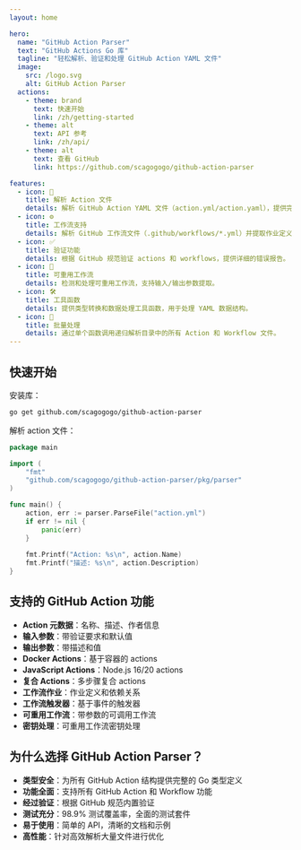 ```yaml
---
layout: home

hero:
  name: "GitHub Action Parser"
  text: "GitHub Actions Go 库"
  tagline: "轻松解析、验证和处理 GitHub Action YAML 文件"
  image:
    src: /logo.svg
    alt: GitHub Action Parser
  actions:
    - theme: brand
      text: 快速开始
      link: /zh/getting-started
    - theme: alt
      text: API 参考
      link: /zh/api/
    - theme: alt
      text: 查看 GitHub
      link: https://github.com/scagogogo/github-action-parser

features:
  - icon: 📄
    title: 解析 Action 文件
    details: 解析 GitHub Action YAML 文件（action.yml/action.yaml），提供完整的类型安全和验证。
  - icon: ⚙️
    title: 工作流支持
    details: 解析 GitHub 工作流文件（.github/workflows/*.yml）并提取作业定义、步骤和触发器。
  - icon: ✅
    title: 验证功能
    details: 根据 GitHub 规范验证 actions 和 workflows，提供详细的错误报告。
  - icon: 🔄
    title: 可重用工作流
    details: 检测和处理可重用工作流，支持输入/输出参数提取。
  - icon: 🛠️
    title: 工具函数
    details: 提供类型转换和数据处理工具函数，用于处理 YAML 数据结构。
  - icon: 📁
    title: 批量处理
    details: 通过单个函数调用递归解析目录中的所有 Action 和 Workflow 文件。
---
```


## 快速开始

安装库：

```bash
go get github.com/scagogogo/github-action-parser
```

解析 action 文件：

```go
package main

import (
    "fmt"
    "github.com/scagogogo/github-action-parser/pkg/parser"
)

func main() {
    action, err := parser.ParseFile("action.yml")
    if err != nil {
        panic(err)
    }
    
    fmt.Printf("Action: %s\n", action.Name)
    fmt.Printf("描述: %s\n", action.Description)
}
```

## 支持的 GitHub Action 功能

- **Action 元数据**：名称、描述、作者信息
- **输入参数**：带验证要求和默认值
- **输出参数**：带描述和值
- **Docker Actions**：基于容器的 actions
- **JavaScript Actions**：Node.js 16/20 actions
- **复合 Actions**：多步骤复合 actions
- **工作流作业**：作业定义和依赖关系
- **工作流触发器**：基于事件的触发器
- **可重用工作流**：带参数的可调用工作流
- **密钥处理**：可重用工作流密钥处理

## 为什么选择 GitHub Action Parser？

- **类型安全**：为所有 GitHub Action 结构提供完整的 Go 类型定义
- **功能全面**：支持所有 GitHub Action 和 Workflow 功能
- **经过验证**：根据 GitHub 规范内置验证
- **测试充分**：98.9% 测试覆盖率，全面的测试套件
- **易于使用**：简单的 API，清晰的文档和示例
- **高性能**：针对高效解析大量文件进行优化
